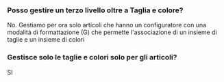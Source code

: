 ### **Posso gestire un terzo livello oltre a Taglia e colore?**

No. Gestiamo per ora solo articoli che hanno un configuratore con una modalità di formattazione (G) che permette l'associazione di un insieme di taglie e un insieme di colori

### **Gestisce solo le taglie e colori solo per gli articoli?**

SI

